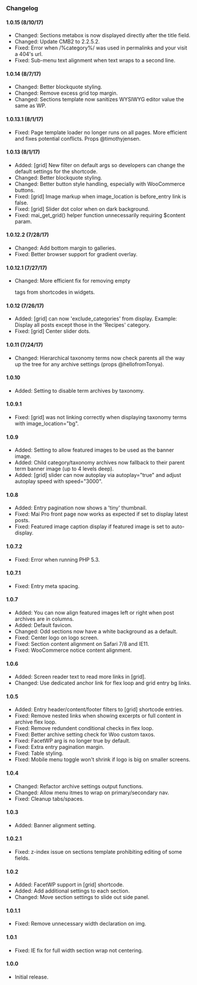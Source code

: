 ### Changelog

#### 1.0.15 (8/10/17)
* Changed: Sections metabox is now displayed directly after the title field.
* Changed: Update CMB2 to 2.2.5.2.
* Fixed: Error when /%category%/ was used in permalinks and your visit a 404's url.
* Fixed: Sub-menu text alignment when text wraps to a second line.

#### 1.0.14 (8/7/17)
* Changed: Better blockquote styling.
* Changed: Remove excess grid top margin.
* Changed: Sections template now sanitizes WYSIWYG editor value the same as WP.

#### 1.0.13.1 (8/1/17)
* Fixed: Page template loader no longer runs on all pages. More efficient and fixes potential conflicts. Props @timothyjensen.

#### 1.0.13 (8/1/17)
* Added: [grid] New filter on default args so developers can change the default settings for the shortcode.
* Changed: Better blockquote styling.
* Changed: Better button style handling, especially with WooCommerce buttons.
* Fixed: [grid] Image markup when image_location is before_entry link is false.
* Fixed: [grid] Slider dot color when on dark background.
* Fixed: mai_get_grid() helper function unnecessarily requiring $content param.

#### 1.0.12.2 (7/28/17)
* Changed: Add bottom margin to galleries.
* Fixed: Better browser support for gradient overlay.

#### 1.0.12.1 (7/27/17)
* Changed: More efficient fix for removing empty <p> tags from shortcodes in widgets.

#### 1.0.12 (7/26/17)
* Added: [grid] can now 'exclude_categories' from display. Example: Display all posts except those in the 'Recipes' category.
* Fixed: [grid] Center slider dots.

#### 1.0.11 (7/24/17)
* Changed: Hierarchical taxonomy terms now check parents all the way up the tree for any archive settings (props @hellofromTonya).

#### 1.0.10
* Added: Setting to disable term archives by taxonomy.

#### 1.0.9.1
* Fixed: [grid] was not linking correctly when displaying taxonomy terms with image_location="bg".

#### 1.0.9
* Added: Setting to allow featured images to be used as the banner image.
* Added: Child category/taxonomy archives now fallback to their parent term banner image (up to 4 levels deep).
* Added: [grid] slider can now autoplay via autoplay="true" and adjust autoplay speed with speed="3000".

#### 1.0.8
* Added: Entry pagination now shows a 'tiny' thumbnail.
* Fixed: Mai Pro front page now works as expected if set to display latest posts.
* Fixed: Featured image caption display if featured image is set to auto-display.

#### 1.0.7.2
* Fixed: Error when running PHP 5.3.

#### 1.0.7.1
* Fixed: Entry meta spacing.

#### 1.0.7
* Added: You can now align featured images left or right when post archives are in columns.
* Added: Default favicon.
* Changed: Odd sections now have a white background as a default.
* Fixed: Center logo on logo screen.
* Fixed: Section content alignment on Safari 7/8 and IE11.
* Fixed: WooCommerce notice content alignment.

#### 1.0.6
* Added: Screen reader text to read more links in [grid].
* Changed: Use dedicated anchor link for flex loop and grid entry bg links.

#### 1.0.5
* Added: Entry header/content/footer filters to [grid] shortcode entries.
* Fixed: Remove nested links when showing excerpts or full content in archive flex loop.
* Fixed: Remove redundent conditional checks in flex loop.
* Fixed: Better archive setting check for Woo custom taxos.
* Fixed: FacetWP arg is no longer true by default.
* Fixed: Extra entry pagination margin.
* Fixed: Table styling.
* FIxed: Mobile menu toggle won't shrink if logo is big on smaller screens.

#### 1.0.4
* Changed: Refactor archive settings output functions.
* Changed: Allow menu itmes to wrap on primary/secondary nav.
* Fixed: Cleanup tabs/spaces.

#### 1.0.3
* Added: Banner alignment setting.

#### 1.0.2.1
* Fixed: z-index issue on sections template prohibiting editing of some fields.

#### 1.0.2
* Added: FacetWP support in [grid] shortcode.
* Added: Add additional settings to each section.
* Changed: Move section settings to slide out side panel.

#### 1.0.1.1
* Fixed: Remove unnecessary width declaration on img.

#### 1.0.1
* Fixed: IE fix for full width section wrap not centering.

#### 1.0.0
* Initial release.
